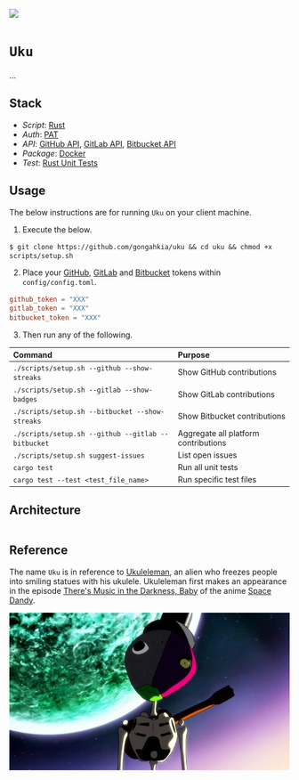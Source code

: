 [![](https://img.shields.io/badge/uku_1.0.0-passing-green)](https://github.com/gongahkia/uku/releases/tag/1.0.0)

# `Uku`

...

## Stack

* *Script*: [Rust](https://www.rust-lang.org/)
* *Auth*: [PAT](https://en.wikipedia.org/wiki/Personal_access_token)
* *API*: [GitHub API](https://docs.github.com/en/rest), [GitLab API](https://docs.gitlab.com/api/rest/), [Bitbucket API](https://www.postman.com/api-evangelist/bitbucket/documentation/2aojru2/bitbucket)
* *Package*: [Docker](https://www.docker.com/)
* *Test*: [Rust Unit Tests](https://doc.rust-lang.org/rust-by-example/testing/unit_testing.html)

## Usage

The below instructions are for running `Uku` on your client machine.

1. Execute the below.

```console
$ git clone https://github.com/gongahkia/uku && cd uku && chmod +x scripts/setup.sh
```

2. Place your [GitHub](), [GitLab]() and [Bitbucket]() tokens within `config/config.toml`.

```toml
github_token = "XXX"
gitlab_token = "XXX"
bitbucket_token = "XXX"
```

3. Then run any of the following.

| Command | Purpose |
| :--- | :--- |
| `./scripts/setup.sh --github --show-streaks` | Show GitHub contributions |
| `./scripts/setup.sh --gitlab --show-badges` | Show GitLab contributions |
| `./scripts/setup.sh --bitbucket --show-streaks` | Show Bitbucket contributions |
| `./scripts/setup.sh --github --gitlab --bitbucket` | Aggregate all platform contributions |
| `./scripts/setup.sh suggest-issues` | List open issues |
| `cargo test` | Run all unit tests |
| `cargo test --test <test_file_name>` | Run specific test files |


## Architecture

```mermaid

```

## Reference

The name `Uku` is in reference to [Ukuleleman](https://space-dandy.fandom.com/wiki/Ukuleleman), an alien who freezes people into smiling statues with his ukulele. Ukuleleman first makes an appearance in the episode [There's Music in the Darkness, Baby](https://space-dandy.fandom.com/wiki/There%27s_Music_in_the_Darkness,_Baby) of the anime [Space Dandy](https://space-dandy.fandom.com/wiki/Space_Dandy_(anime)).

![](./asset/logo/ukuleleman.jpg)
